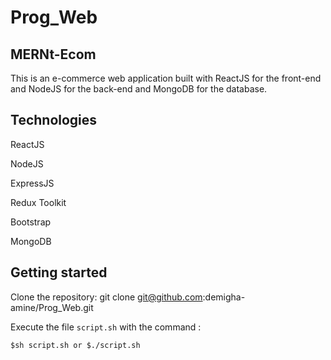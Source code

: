 # Prog_Web

## MERNt-Ecom

This is an e-commerce web application built with ReactJS for the front-end and NodeJS for the back-end and MongoDB for the database.

## Technologies
ReactJS

NodeJS

ExpressJS

Redux Toolkit

Bootstrap

MongoDB

## Getting started
Clone the repository: git clone git@github.com:demigha-amine/Prog_Web.git

Execute the file `script.sh` with the command :

    $sh script.sh or $./script.sh
